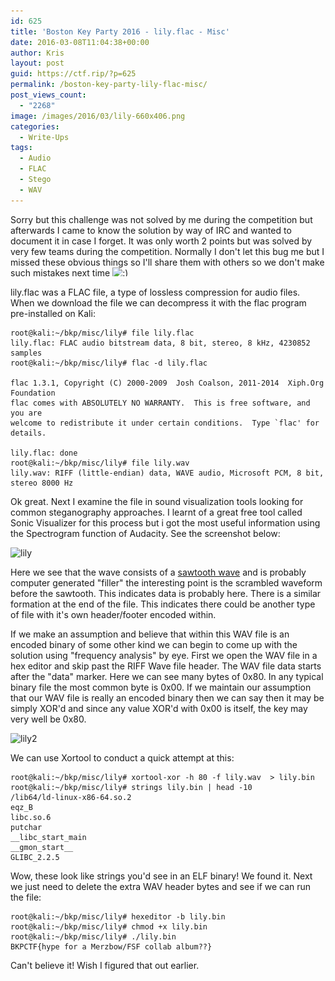 ```yaml
---
id: 625
title: 'Boston Key Party 2016 - lily.flac - Misc'
date: 2016-03-08T11:04:38+00:00
author: Kris
layout: post
guid: https://ctf.rip/?p=625
permalink: /boston-key-party-lily-flac-misc/
post_views_count:
  - "2268"
image: /images/2016/03/lily-660x406.png
categories:
  - Write-Ups
tags:
  - Audio
  - FLAC
  - Stego
  - WAV
---
```

Sorry but this challenge was not solved by me during the competition but afterwards I came to know the solution by way of IRC and wanted to document it in case I forget. It was only worth 2 points but was solved by very few teams during the competition. Normally I don't let this bug me but I missed these obvious things so I'll share them with others so we don't make such mistakes next time <img src="https://ctf.rip/images/classic-smilies/icon_smile.gif" alt=":)" class="wp-smiley" style="height: 1em; max-height: 1em;" />

lily.flac was a FLAC file, a type of lossless compression for audio files. When we download the file we can decompress it with the flac program pre-installed on Kali:

```
root@kali:~/bkp/misc/lily# file lily.flac 
lily.flac: FLAC audio bitstream data, 8 bit, stereo, 8 kHz, 4230852 samples
root@kali:~/bkp/misc/lily# flac -d lily.flac 

flac 1.3.1, Copyright (C) 2000-2009  Josh Coalson, 2011-2014  Xiph.Org Foundation
flac comes with ABSOLUTELY NO WARRANTY.  This is free software, and you are
welcome to redistribute it under certain conditions.  Type `flac' for details.

lily.flac: done         
root@kali:~/bkp/misc/lily# file lily.wav 
lily.wav: RIFF (little-endian) data, WAVE audio, Microsoft PCM, 8 bit, stereo 8000 Hz
```

Ok great. Next I examine the file in sound visualization tools looking for common steganography approaches. I learnt of a great free tool called Sonic Visualizer for this process but i got the most useful information using the Spectrogram function of Audacity. See the screenshot below:

<img class="wp-image-626 aligncenter" src="/images/2016/03/lily.png" alt="lily" width="927" height="570" srcset="/images/2016/03/lily.png 1531w, /images/2016/03/lily-300x185.png 300w, /images/2016/03/lily-768x473.png 768w, /images/2016/03/lily-1024x630.png 1024w, /images/2016/03/lily-660x406.png 660w" sizes="(max-width: 927px) 100vw, 927px" />

Here we see that the wave consists of a <a href="https://en.wikipedia.org/wiki/Sawtooth_wave" target="_blank">sawtooth wave</a> and is probably computer generated "filler" the interesting point is the scrambled waveform before the sawtooth. This indicates data is probably here. There is a similar formation at the end of the file. This indicates there could be another type of file with it's own header/footer encoded within.

If we make an assumption and believe that within this WAV file is an encoded binary of some other kind we can begin to come up with the solution using "frequency analysis" by eye. First we open the WAV file in a hex editor and skip past the RIFF Wave file header. The WAV file data starts after the "data" marker. Here we can see many bytes of 0x80. In any typical binary file the most common byte is 0x00. If we maintain our assumption that our WAV file is really an encoded binary then we can say then it may be simply XOR'd and since any value XOR'd with 0x00 is itself, the key may very well be 0x80.

<img class="wp-image-627 aligncenter" src="/images/2016/03/lily2.png" alt="lily2" width="684" height="427" srcset="/images/2016/03/lily2.png 739w, /images/2016/03/lily2-300x187.png 300w, /images/2016/03/lily2-660x412.png 660w" sizes="(max-width: 684px) 100vw, 684px" />

We can use Xortool to conduct a quick attempt at this:

```
root@kali:~/bkp/misc/lily# xortool-xor -h 80 -f lily.wav  > lily.bin
root@kali:~/bkp/misc/lily# strings lily.bin | head -10
/lib64/ld-linux-x86-64.so.2
eqz_B	
libc.so.6
putchar
__libc_start_main
__gmon_start__
GLIBC_2.2.5
```

Wow, these look like strings you'd see in an ELF binary! We found it. Next we just need to delete the extra WAV header bytes and see if we can run the file:

```
root@kali:~/bkp/misc/lily# hexeditor -b lily.bin
root@kali:~/bkp/misc/lily# chmod +x lily.bin
root@kali:~/bkp/misc/lily# ./lily.bin 
BKPCTF{hype for a Merzbow/FSF collab album??}
```

Can't believe it! Wish I figured that out earlier.